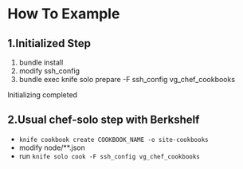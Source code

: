 # How To Example

## 1.Initialized Step
1. bundle install
2. modify ssh_config
3. bundle exec knife solo prepare -F ssh_config vg_chef_cookbooks

Initializing completed

## 2.Usual chef-solo step with Berkshelf

* `knife cookbook create COOKBOOK_NAME -o site-cookbooks`
* modify node/**.json
* run `knife solo cook -F ssh_config vg_chef_cookbooks`

